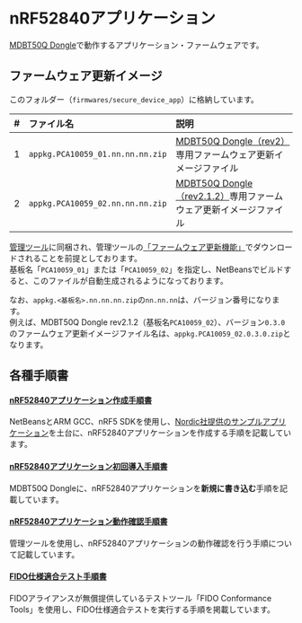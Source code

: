 # nRF52840アプリケーション

[MDBT50Q Dongle](../../../FIDO2Device/MDBT50Q_Dongle/README.md)で動作するアプリケーション・ファームウェアです。

## ファームウェア更新イメージ

このフォルダー（`firmwares/secure_device_app`）に格納しています。

| # |ファイル名 |説明 |
|:-:|:-|:-|
|1|`appkg.PCA10059_01.nn.nn.nn.zip`|[MDBT50Q Dongle（rev2）](../../../FIDO2Device/MDBT50Q_Dongle/pcb_rev2/README.md)専用ファームウェア更新イメージファイル|
|2|`appkg.PCA10059_02.nn.nn.nn.zip`|[MDBT50Q Dongle（rev2.1.2）](../../../FIDO2Device/MDBT50Q_Dongle/pcb_rev2_1_2/README.md)専用ファームウェア更新イメージファイル|

[管理ツール](../../../MaintenanceTool)に同梱され、管理ツールの[「ファームウェア更新機能」](../../../MaintenanceTool/macOSApp/UPDATEFIRMWARE.md)でダウンロードされることを前提としております。<br>
基板名「`PCA10059_01`」または「`PCA10059_02`」を指定し、NetBeansでビルドすると、このファイルが自動生成されるようになっております。

なお、`appkg.<基板名>.nn.nn.nn.zip`の`nn.nn.nn`は、バージョン番号になります。<br>
例えば、MDBT50Q Dongle rev2.1.2（基板名`PCA10059_02`）、バージョン`0.3.0`のファームウェア更新イメージファイル名は、`appkg.PCA10059_02.0.3.0.zip`となります。

## 各種手順書

#### [nRF52840アプリケーション作成手順書](../../../nRF52840_app/firmwares/secure_device_app/BUILDAPP.md)
NetBeansとARM GCC、nRF5 SDKを使用し、[Nordic社提供のサンプルアプリケーション](https://infocenter.nordicsemi.com/topic/sdk_nrf5_v17.0.2/ble_sdk_app_hrs.html)を土台に、nRF52840アプリケーションを作成する手順を記載しています。

#### [nRF52840アプリケーション初回導入手順書](../../../nRF52840_app/firmwares/secure_device_app/WRITEAPP.md)
MDBT50Q Dongleに、nRF52840アプリケーションを<b>新規に書き込む</b>手順を記載しています。

#### [nRF52840アプリケーション動作確認手順書](../../../nRF52840_app/firmwares/secure_device_app/TESTAPP.md)
管理ツールを使用し、nRF52840アプリケーションの動作確認を行う手順について記載しています。

#### [FIDO仕様適合テスト手順書](../../../FIDO2Device/CONFORMANCE.md)
FIDOアライアンスが無償提供しているテストツール「FIDO Conformance Tools」を使用し、FIDO仕様適合テストを実行する手順を掲載しています。
